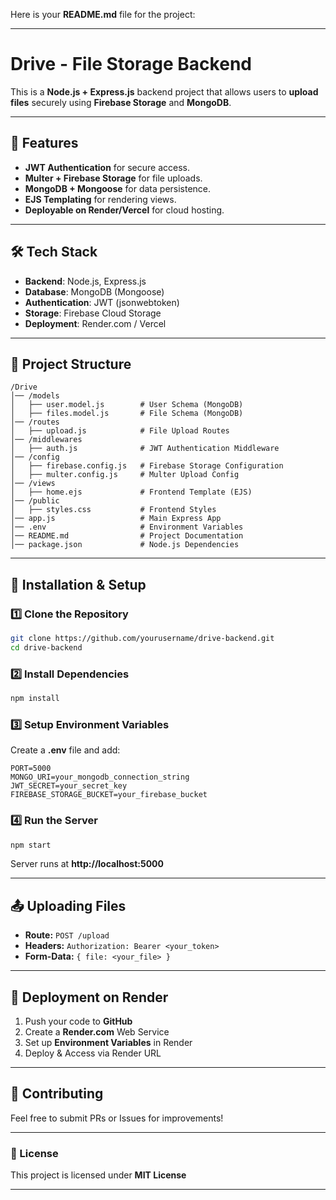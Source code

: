 Here is your **README.md** file for the project:  

---

# **Drive - File Storage Backend**  

This is a **Node.js + Express.js** backend project that allows users to **upload files** securely using **Firebase Storage** and **MongoDB**.  

---

## **🚀 Features**  
- **JWT Authentication** for secure access.  
- **Multer + Firebase Storage** for file uploads.  
- **MongoDB + Mongoose** for data persistence.  
- **EJS Templating** for rendering views.  
- **Deployable on Render/Vercel** for cloud hosting.  

---

## **🛠️ Tech Stack**  
- **Backend**: Node.js, Express.js  
- **Database**: MongoDB (Mongoose)  
- **Authentication**: JWT (jsonwebtoken)  
- **Storage**: Firebase Cloud Storage  
- **Deployment**: Render.com / Vercel  

---

## **📂 Project Structure**  
```
/Drive
│── /models
│   ├── user.model.js        # User Schema (MongoDB)
│   ├── files.model.js       # File Schema (MongoDB)
│── /routes
│   ├── upload.js            # File Upload Routes
│── /middlewares
│   ├── auth.js              # JWT Authentication Middleware
│── /config
│   ├── firebase.config.js   # Firebase Storage Configuration
│   ├── multer.config.js     # Multer Upload Config
│── /views
│   ├── home.ejs             # Frontend Template (EJS)
│── /public
│   ├── styles.css           # Frontend Styles
│── app.js                   # Main Express App
│── .env                     # Environment Variables
│── README.md                # Project Documentation
│── package.json             # Node.js Dependencies
```

---

## **📌 Installation & Setup**  

### **1️⃣ Clone the Repository**
```bash
git clone https://github.com/yourusername/drive-backend.git
cd drive-backend
```

### **2️⃣ Install Dependencies**
```bash
npm install
```

### **3️⃣ Setup Environment Variables**  
Create a **.env** file and add:  
```
PORT=5000
MONGO_URI=your_mongodb_connection_string
JWT_SECRET=your_secret_key
FIREBASE_STORAGE_BUCKET=your_firebase_bucket
```

### **4️⃣ Run the Server**
```bash
npm start
```
Server runs at **http://localhost:5000**  

---

## **📤 Uploading Files**  
- **Route:** `POST /upload`  
- **Headers:** `Authorization: Bearer <your_token>`  
- **Form-Data:** `{ file: <your_file> }`  

---

## **🚀 Deployment on Render**  
1. Push your code to **GitHub**  
2. Create a **Render.com** Web Service  
3. Set up **Environment Variables** in Render  
4. Deploy & Access via Render URL  

---

## **🤝 Contributing**  
Feel free to submit PRs or Issues for improvements!  

---

### **📜 License**  
This project is licensed under **MIT License**  

---


